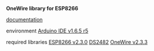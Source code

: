 **OneWire library for ESP8266**

[documentation](./doc/Esp1wire.md)

environment
[Arduino IDE v1.6.5 r5](https://www.arduino.cc/download_handler.php?f=/arduino-1.6.5-r5-windows.zip)

required libraries
[ESP8266 v2.3.0](https://github.com/esp8266/Arduino#installing-with-boards-manager) [DS2482](https://github.com/Pfannex/DS18B20_DS2482) [OneWire v2.3.3](https://github.com/PaulStoffregen/OneWire)
